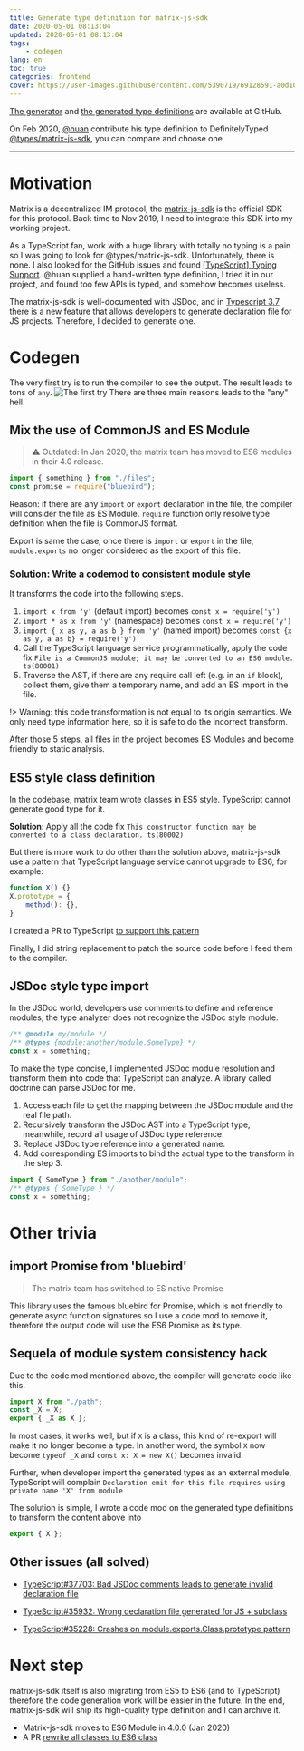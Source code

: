 ```yaml
---
title: Generate type definition for matrix-js-sdk
date: 2020-05-01 08:13:04
updated: 2020-05-01 08:13:04
tags:
    - codegen
lang: en
toc: true
categories: frontend
cover: https://user-images.githubusercontent.com/5390719/69128591-a0d10f00-0ae7-11ea-8456-5b5c3f28aac0.png
---
```


[The generator](https://github.com/jack-Works/generate-matrix-js-sdk-type/) and [the generated type definitions](https://github.com/Jack-Works/matrix-js-sdk-type) are available at GitHub.

On Feb 2020, [@huan](https://github.com/huan) contribute his type definition to DefinitelyTyped [@types/matrix-js-sdk](https://www.npmjs.com/package/@types/matrix-js-sdk), you can compare and choose one.

---

# Motivation

Matrix is a decentralized IM protocol, the [matrix-js-sdk](https://www.npmjs.com/package/matrix-js-sdk) is the official SDK for this protocol. Back time to Nov 2019, I need to integrate this SDK into my working project.

As a TypeScript fan, work with a huge library with totally no typing is a pain so I was going to look for @types/matrix-js-sdk. Unfortunately, there is none. I also looked for the GitHub issues and found [[TypeScript] Typing Support](https://github.com/matrix-org/matrix-js-sdk/issues/983). @huan supplied a hand-written type definition, I tried it in our project, and found too few APIs is typed, and somehow becomes useless.

The matrix-js-sdk is well-documented with JSDoc, and in [Typescript 3.7](https://www.typescriptlang.org/docs/handbook/release-notes/typescript-3-7.html#--declaration-and---allowjs) there is a new feature that allows developers to generate declaration file for JS projects. Therefore, I decided to generate one.

<!-- more -->

# Codegen

The very first try is to run the compiler to see the output. The result leads to tons of `any`.
<img src="https://user-images.githubusercontent.com/5390719/69128591-a0d10f00-0ae7-11ea-8456-5b5c3f28aac0.png" alt="The first try" />
There are three main reasons leads to the "any" hell.

## Mix the use of CommonJS and ES Module

> ⚠ Outdated: In Jan 2020, the matrix team has moved to ES6 modules in their 4.0 release.

```ts
import { something } from "./files";
const promise = require("bluebird");
```

Reason: if there are any `import` or `export` declaration in the file, the compiler will consider the file as ES Module. `require` function only resolve type definition when the file is CommonJS format.

Export is same the case, once there is `import` or `export` in the file, `module.exports` no longer considered as the export of this file.

### Solution: Write a codemod to consistent module style

It transforms the code into the following steps.

1.  `import x from 'y'` (default import) becomes `const x = require('y')`
2.  `import * as x from 'y'` (namespace) becomes `const x = require('y')`
3.  `import { x as y, a as b } from 'y'` (named import) becomes `const {x as y, a as b} = require('y')`
4.  Call the TypeScript language service programmatically, apply the code fix `File is a CommonJS module; it may be converted to an ES6 module. ts(80001)`
5.  Traverse the AST, if there are any require call left (e.g. in an `if` block), collect them, give them a temporary name, and add an ES import in the file.

!> Warning: this code transformation is not equal to its origin semantics. We only need type information here, so it is safe to do the incorrect transform.

After those 5 steps, all files in the project becomes ES Modules and become friendly to static analysis.

## ES5 style class definition

In the codebase, matrix team wrote classes in ES5 style. TypeScript cannot generate good type for it.

**Solution**: Apply all the code fix `This constructor function may be converted to a class declaration. ts(80002)`

But there is more work to do other than the solution above, matrix-js-sdk use a pattern that TypeScript language service cannot upgrade to ES6, for example:

```ts
function X() {}
X.prototype = {
    method(): {},
}
```

I created a PR to TypeScript [to support this pattern](https://github.com/microsoft/TypeScript/pull/35219)

Finally, I did string replacement to patch the source code before I feed them to the compiler.

## JSDoc style type import

In the JSDoc world, developers use comments to define and reference modules, the type analyzer does not recognize the JSDoc style module.

```ts
/** @module my/module */
/** @types {module:another/module.SomeType} */
const x = something;
```

To make the type concise, I implemented JSDoc module resolution and transform them into code that TypeScript can analyze.
A library called doctrine can parse JSDoc for me.

1. Access each file to get the mapping between the JSDoc module and the real file path.
2. Recursively transform the JSDoc AST into a TypeScript type, meanwhile, record all usage of JSDoc type reference.
3. Replace JSDoc type reference into a generated name.
4. Add corresponding ES imports to bind the actual type to the transform in the step 3.

```ts
import { SomeType } from "./another/module";
/** @types { SomeType } */
const x = something;
```

# Other trivia

## import Promise from 'bluebird'

> The matrix team has switched to ES native Promise

This library uses the famous bluebird for Promise, which is not friendly to generate async function signatures so I use a code mod to remove it, therefore the output code will use the ES6 Promise as its type.

## Sequela of module system consistency hack

Due to the code mod mentioned above, the compiler will generate code like this.

```ts
import X from "./path";
const _X = X;
export { _X as X };
```

In most cases, it works well, but if `X` is a class, this kind of re-export will make it no longer become a type. In another word, the symbol `X` now become `typeof _X` and `const x: X = new X()` becomes invalid.

Further, when developer import the generated types as an external module, TypeScript will complain `Declaration emit for this file requires using private name 'X' from module`

The solution is simple, I wrote a code mod on the generated type definitions to transform the content above into

```ts
export { X };
```

## Other issues (all solved)

-   [TypeScript#37703: Bad JSDoc comments leads to generate invalid declaration file](https://github.com/microsoft/TypeScript/issues/37703)

-   [TypeScript#35932: Wrong declaration file generated for JS + subclass](https://github.com/microsoft/TypeScript/issues/35932)

-   [TypeScript#35228: Crashes on module.exports.Class.prototype pattern](https://github.com/microsoft/TypeScript/issues/35228)

# Next step

matrix-js-sdk itself is also migrating from ES5 to ES6 (and to TypeScript) therefore the code generation work will be easier in the future. In the end, matrix-js-sdk will ship its high-quality type definition and I can archive it.

-   Matrix-js-sdk moves to ES6 Module in 4.0.0 (Jan 2020)
-   A PR [rewrite all classes to ES6 class](https://github.com/matrix-org/matrix-js-sdk/pull/1229)
